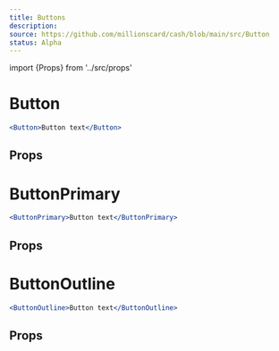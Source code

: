 ```yaml
---
title: Buttons
description:
source: https://github.com/millionscard/cash/blob/main/src/Button
status: Alpha
---
```


import {Props} from '../src/props'

# Button

```jsx
<Button>Button text</Button>
```

## Props

<Props of="Button" />

# ButtonPrimary

```jsx
<ButtonPrimary>Button text</ButtonPrimary>
```

## Props

<Props of="ButtonPrimary" />

# ButtonOutline

```jsx
<ButtonOutline>Button text</ButtonOutline>
```

## Props

<Props of="ButtonOutline" />

